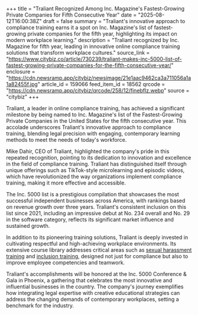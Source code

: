 +++
title = "Traliant Recognized Among Inc. Magazine's Fastest-Growing Private Companies for Fifth Consecutive Year"
date = "2025-08-12T16:00:38Z"
draft = false
summary = "Traliant's innovative approach to compliance training earns it a spot on Inc. Magazine's list of fastest-growing private companies for the fifth year, highlighting its impact on modern workplace learning."
description = "Traliant recognized by Inc. Magazine for fifth year, leading in innovative online compliance training solutions that transform workplace cultures."
source_link = "https://www.citybiz.co/article/730239/traliant-makes-inc-5000-list-of-fastest-growing-private-companies-for-the-fifth-consecutive-year/"
enclosure = "https://cdn.newsramp.app/citybiz/newsimage/21e1aac9462ca3a711056a1a1a82455f.jpg"
article_id = 159066
feed_item_id = 18562
qrcode = "https://cdn.newsramp.app/citybiz/qrcode/258/12/finebflz.webp"
source = "citybiz"
+++

<p>Traliant, a leader in online compliance training, has achieved a significant milestone by being named to Inc. Magazine's list of the Fastest-Growing Private Companies in the United States for the fifth consecutive year. This accolade underscores Traliant's innovative approach to compliance training, blending legal precision with engaging, contemporary learning methods to meet the needs of today's workforce.</p><p>Mike Dahir, CEO of Traliant, highlighted the company's pride in this repeated recognition, pointing to its dedication to innovation and excellence in the field of compliance training. Traliant has distinguished itself through unique offerings such as TikTok-style microlearning and episodic videos, which have revolutionized the way organizations implement compliance training, making it more effective and accessible.</p><p>The Inc. 5000 list is a prestigious compilation that showcases the most successful independent businesses across America, with rankings based on revenue growth over three years. Traliant's consistent inclusion on this list since 2021, including an impressive debut at No. 234 overall and No. 29 in the software category, reflects its significant market influence and sustained growth.</p><p>In addition to its pioneering training solutions, Traliant is deeply invested in cultivating respectful and high-achieving workplace environments. Its extensive course library addresses critical areas such as <a href="https://www.traliant.com/sexual-harassment-training/" rel="nofollow" target="_blank">sexual harassment training</a> and <a href="https://www.traliant.com/inclusion-training/" rel="nofollow" target="_blank">inclusion training</a>, designed not just for compliance but also to improve employee competencies and teamwork.</p><p>Traliant's accomplishments will be honored at the Inc. 5000 Conference & Gala in Phoenix, a gathering that celebrates the most innovative and influential businesses in the country. The company's journey exemplifies how integrating legal expertise with creative educational strategies can address the changing demands of contemporary workplaces, setting a benchmark for the industry.</p>